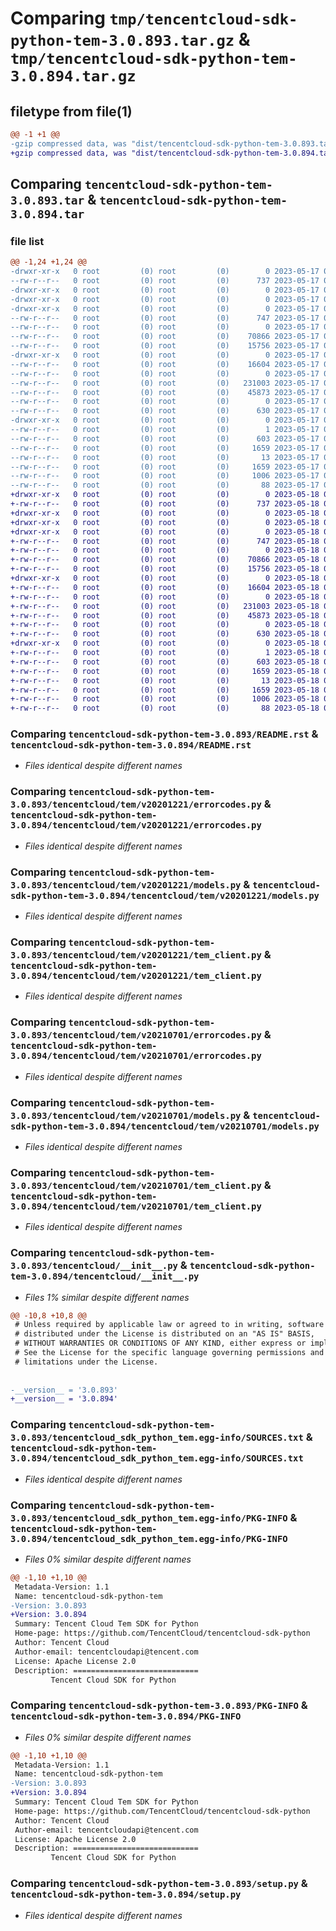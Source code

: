# Comparing `tmp/tencentcloud-sdk-python-tem-3.0.893.tar.gz` & `tmp/tencentcloud-sdk-python-tem-3.0.894.tar.gz`

## filetype from file(1)

```diff
@@ -1 +1 @@
-gzip compressed data, was "dist/tencentcloud-sdk-python-tem-3.0.893.tar", last modified: Wed May 17 03:42:05 2023, max compression
+gzip compressed data, was "dist/tencentcloud-sdk-python-tem-3.0.894.tar", last modified: Thu May 18 00:38:44 2023, max compression
```

## Comparing `tencentcloud-sdk-python-tem-3.0.893.tar` & `tencentcloud-sdk-python-tem-3.0.894.tar`

### file list

```diff
@@ -1,24 +1,24 @@
-drwxr-xr-x   0 root         (0) root         (0)        0 2023-05-17 03:42:05.000000 tencentcloud-sdk-python-tem-3.0.893/
--rw-r--r--   0 root         (0) root         (0)      737 2023-05-17 03:42:05.000000 tencentcloud-sdk-python-tem-3.0.893/README.rst
-drwxr-xr-x   0 root         (0) root         (0)        0 2023-05-17 03:42:05.000000 tencentcloud-sdk-python-tem-3.0.893/tencentcloud/
-drwxr-xr-x   0 root         (0) root         (0)        0 2023-05-17 03:42:05.000000 tencentcloud-sdk-python-tem-3.0.893/tencentcloud/tem/
-drwxr-xr-x   0 root         (0) root         (0)        0 2023-05-17 03:42:05.000000 tencentcloud-sdk-python-tem-3.0.893/tencentcloud/tem/v20201221/
--rw-r--r--   0 root         (0) root         (0)      747 2023-05-17 03:42:05.000000 tencentcloud-sdk-python-tem-3.0.893/tencentcloud/tem/v20201221/errorcodes.py
--rw-r--r--   0 root         (0) root         (0)        0 2023-05-17 03:42:05.000000 tencentcloud-sdk-python-tem-3.0.893/tencentcloud/tem/v20201221/__init__.py
--rw-r--r--   0 root         (0) root         (0)    70866 2023-05-17 03:42:05.000000 tencentcloud-sdk-python-tem-3.0.893/tencentcloud/tem/v20201221/models.py
--rw-r--r--   0 root         (0) root         (0)    15756 2023-05-17 03:42:05.000000 tencentcloud-sdk-python-tem-3.0.893/tencentcloud/tem/v20201221/tem_client.py
-drwxr-xr-x   0 root         (0) root         (0)        0 2023-05-17 03:42:05.000000 tencentcloud-sdk-python-tem-3.0.893/tencentcloud/tem/v20210701/
--rw-r--r--   0 root         (0) root         (0)    16604 2023-05-17 03:42:05.000000 tencentcloud-sdk-python-tem-3.0.893/tencentcloud/tem/v20210701/errorcodes.py
--rw-r--r--   0 root         (0) root         (0)        0 2023-05-17 03:42:05.000000 tencentcloud-sdk-python-tem-3.0.893/tencentcloud/tem/v20210701/__init__.py
--rw-r--r--   0 root         (0) root         (0)   231003 2023-05-17 03:42:05.000000 tencentcloud-sdk-python-tem-3.0.893/tencentcloud/tem/v20210701/models.py
--rw-r--r--   0 root         (0) root         (0)    45873 2023-05-17 03:42:05.000000 tencentcloud-sdk-python-tem-3.0.893/tencentcloud/tem/v20210701/tem_client.py
--rw-r--r--   0 root         (0) root         (0)        0 2023-05-17 03:42:05.000000 tencentcloud-sdk-python-tem-3.0.893/tencentcloud/tem/__init__.py
--rw-r--r--   0 root         (0) root         (0)      630 2023-05-17 03:42:05.000000 tencentcloud-sdk-python-tem-3.0.893/tencentcloud/__init__.py
-drwxr-xr-x   0 root         (0) root         (0)        0 2023-05-17 03:42:05.000000 tencentcloud-sdk-python-tem-3.0.893/tencentcloud_sdk_python_tem.egg-info/
--rw-r--r--   0 root         (0) root         (0)        1 2023-05-17 03:42:05.000000 tencentcloud-sdk-python-tem-3.0.893/tencentcloud_sdk_python_tem.egg-info/dependency_links.txt
--rw-r--r--   0 root         (0) root         (0)      603 2023-05-17 03:42:05.000000 tencentcloud-sdk-python-tem-3.0.893/tencentcloud_sdk_python_tem.egg-info/SOURCES.txt
--rw-r--r--   0 root         (0) root         (0)     1659 2023-05-17 03:42:05.000000 tencentcloud-sdk-python-tem-3.0.893/tencentcloud_sdk_python_tem.egg-info/PKG-INFO
--rw-r--r--   0 root         (0) root         (0)       13 2023-05-17 03:42:05.000000 tencentcloud-sdk-python-tem-3.0.893/tencentcloud_sdk_python_tem.egg-info/top_level.txt
--rw-r--r--   0 root         (0) root         (0)     1659 2023-05-17 03:42:05.000000 tencentcloud-sdk-python-tem-3.0.893/PKG-INFO
--rw-r--r--   0 root         (0) root         (0)     1006 2023-05-17 03:42:05.000000 tencentcloud-sdk-python-tem-3.0.893/setup.py
--rw-r--r--   0 root         (0) root         (0)       88 2023-05-17 03:42:05.000000 tencentcloud-sdk-python-tem-3.0.893/setup.cfg
+drwxr-xr-x   0 root         (0) root         (0)        0 2023-05-18 00:38:44.000000 tencentcloud-sdk-python-tem-3.0.894/
+-rw-r--r--   0 root         (0) root         (0)      737 2023-05-18 00:38:44.000000 tencentcloud-sdk-python-tem-3.0.894/README.rst
+drwxr-xr-x   0 root         (0) root         (0)        0 2023-05-18 00:38:44.000000 tencentcloud-sdk-python-tem-3.0.894/tencentcloud/
+drwxr-xr-x   0 root         (0) root         (0)        0 2023-05-18 00:38:44.000000 tencentcloud-sdk-python-tem-3.0.894/tencentcloud/tem/
+drwxr-xr-x   0 root         (0) root         (0)        0 2023-05-18 00:38:44.000000 tencentcloud-sdk-python-tem-3.0.894/tencentcloud/tem/v20201221/
+-rw-r--r--   0 root         (0) root         (0)      747 2023-05-18 00:38:44.000000 tencentcloud-sdk-python-tem-3.0.894/tencentcloud/tem/v20201221/errorcodes.py
+-rw-r--r--   0 root         (0) root         (0)        0 2023-05-18 00:38:44.000000 tencentcloud-sdk-python-tem-3.0.894/tencentcloud/tem/v20201221/__init__.py
+-rw-r--r--   0 root         (0) root         (0)    70866 2023-05-18 00:38:44.000000 tencentcloud-sdk-python-tem-3.0.894/tencentcloud/tem/v20201221/models.py
+-rw-r--r--   0 root         (0) root         (0)    15756 2023-05-18 00:38:44.000000 tencentcloud-sdk-python-tem-3.0.894/tencentcloud/tem/v20201221/tem_client.py
+drwxr-xr-x   0 root         (0) root         (0)        0 2023-05-18 00:38:44.000000 tencentcloud-sdk-python-tem-3.0.894/tencentcloud/tem/v20210701/
+-rw-r--r--   0 root         (0) root         (0)    16604 2023-05-18 00:38:44.000000 tencentcloud-sdk-python-tem-3.0.894/tencentcloud/tem/v20210701/errorcodes.py
+-rw-r--r--   0 root         (0) root         (0)        0 2023-05-18 00:38:44.000000 tencentcloud-sdk-python-tem-3.0.894/tencentcloud/tem/v20210701/__init__.py
+-rw-r--r--   0 root         (0) root         (0)   231003 2023-05-18 00:38:44.000000 tencentcloud-sdk-python-tem-3.0.894/tencentcloud/tem/v20210701/models.py
+-rw-r--r--   0 root         (0) root         (0)    45873 2023-05-18 00:38:44.000000 tencentcloud-sdk-python-tem-3.0.894/tencentcloud/tem/v20210701/tem_client.py
+-rw-r--r--   0 root         (0) root         (0)        0 2023-05-18 00:38:44.000000 tencentcloud-sdk-python-tem-3.0.894/tencentcloud/tem/__init__.py
+-rw-r--r--   0 root         (0) root         (0)      630 2023-05-18 00:38:44.000000 tencentcloud-sdk-python-tem-3.0.894/tencentcloud/__init__.py
+drwxr-xr-x   0 root         (0) root         (0)        0 2023-05-18 00:38:44.000000 tencentcloud-sdk-python-tem-3.0.894/tencentcloud_sdk_python_tem.egg-info/
+-rw-r--r--   0 root         (0) root         (0)        1 2023-05-18 00:38:44.000000 tencentcloud-sdk-python-tem-3.0.894/tencentcloud_sdk_python_tem.egg-info/dependency_links.txt
+-rw-r--r--   0 root         (0) root         (0)      603 2023-05-18 00:38:44.000000 tencentcloud-sdk-python-tem-3.0.894/tencentcloud_sdk_python_tem.egg-info/SOURCES.txt
+-rw-r--r--   0 root         (0) root         (0)     1659 2023-05-18 00:38:44.000000 tencentcloud-sdk-python-tem-3.0.894/tencentcloud_sdk_python_tem.egg-info/PKG-INFO
+-rw-r--r--   0 root         (0) root         (0)       13 2023-05-18 00:38:44.000000 tencentcloud-sdk-python-tem-3.0.894/tencentcloud_sdk_python_tem.egg-info/top_level.txt
+-rw-r--r--   0 root         (0) root         (0)     1659 2023-05-18 00:38:44.000000 tencentcloud-sdk-python-tem-3.0.894/PKG-INFO
+-rw-r--r--   0 root         (0) root         (0)     1006 2023-05-18 00:38:44.000000 tencentcloud-sdk-python-tem-3.0.894/setup.py
+-rw-r--r--   0 root         (0) root         (0)       88 2023-05-18 00:38:44.000000 tencentcloud-sdk-python-tem-3.0.894/setup.cfg
```

### Comparing `tencentcloud-sdk-python-tem-3.0.893/README.rst` & `tencentcloud-sdk-python-tem-3.0.894/README.rst`

 * *Files identical despite different names*

### Comparing `tencentcloud-sdk-python-tem-3.0.893/tencentcloud/tem/v20201221/errorcodes.py` & `tencentcloud-sdk-python-tem-3.0.894/tencentcloud/tem/v20201221/errorcodes.py`

 * *Files identical despite different names*

### Comparing `tencentcloud-sdk-python-tem-3.0.893/tencentcloud/tem/v20201221/models.py` & `tencentcloud-sdk-python-tem-3.0.894/tencentcloud/tem/v20201221/models.py`

 * *Files identical despite different names*

### Comparing `tencentcloud-sdk-python-tem-3.0.893/tencentcloud/tem/v20201221/tem_client.py` & `tencentcloud-sdk-python-tem-3.0.894/tencentcloud/tem/v20201221/tem_client.py`

 * *Files identical despite different names*

### Comparing `tencentcloud-sdk-python-tem-3.0.893/tencentcloud/tem/v20210701/errorcodes.py` & `tencentcloud-sdk-python-tem-3.0.894/tencentcloud/tem/v20210701/errorcodes.py`

 * *Files identical despite different names*

### Comparing `tencentcloud-sdk-python-tem-3.0.893/tencentcloud/tem/v20210701/models.py` & `tencentcloud-sdk-python-tem-3.0.894/tencentcloud/tem/v20210701/models.py`

 * *Files identical despite different names*

### Comparing `tencentcloud-sdk-python-tem-3.0.893/tencentcloud/tem/v20210701/tem_client.py` & `tencentcloud-sdk-python-tem-3.0.894/tencentcloud/tem/v20210701/tem_client.py`

 * *Files identical despite different names*

### Comparing `tencentcloud-sdk-python-tem-3.0.893/tencentcloud/__init__.py` & `tencentcloud-sdk-python-tem-3.0.894/tencentcloud/__init__.py`

 * *Files 1% similar despite different names*

```diff
@@ -10,8 +10,8 @@
 # Unless required by applicable law or agreed to in writing, software
 # distributed under the License is distributed on an "AS IS" BASIS,
 # WITHOUT WARRANTIES OR CONDITIONS OF ANY KIND, either express or implied.
 # See the License for the specific language governing permissions and
 # limitations under the License.
 
 
-__version__ = '3.0.893'
+__version__ = '3.0.894'
```

### Comparing `tencentcloud-sdk-python-tem-3.0.893/tencentcloud_sdk_python_tem.egg-info/SOURCES.txt` & `tencentcloud-sdk-python-tem-3.0.894/tencentcloud_sdk_python_tem.egg-info/SOURCES.txt`

 * *Files identical despite different names*

### Comparing `tencentcloud-sdk-python-tem-3.0.893/tencentcloud_sdk_python_tem.egg-info/PKG-INFO` & `tencentcloud-sdk-python-tem-3.0.894/tencentcloud_sdk_python_tem.egg-info/PKG-INFO`

 * *Files 0% similar despite different names*

```diff
@@ -1,10 +1,10 @@
 Metadata-Version: 1.1
 Name: tencentcloud-sdk-python-tem
-Version: 3.0.893
+Version: 3.0.894
 Summary: Tencent Cloud Tem SDK for Python
 Home-page: https://github.com/TencentCloud/tencentcloud-sdk-python
 Author: Tencent Cloud
 Author-email: tencentcloudapi@tencent.com
 License: Apache License 2.0
 Description: ============================
         Tencent Cloud SDK for Python
```

### Comparing `tencentcloud-sdk-python-tem-3.0.893/PKG-INFO` & `tencentcloud-sdk-python-tem-3.0.894/PKG-INFO`

 * *Files 0% similar despite different names*

```diff
@@ -1,10 +1,10 @@
 Metadata-Version: 1.1
 Name: tencentcloud-sdk-python-tem
-Version: 3.0.893
+Version: 3.0.894
 Summary: Tencent Cloud Tem SDK for Python
 Home-page: https://github.com/TencentCloud/tencentcloud-sdk-python
 Author: Tencent Cloud
 Author-email: tencentcloudapi@tencent.com
 License: Apache License 2.0
 Description: ============================
         Tencent Cloud SDK for Python
```

### Comparing `tencentcloud-sdk-python-tem-3.0.893/setup.py` & `tencentcloud-sdk-python-tem-3.0.894/setup.py`

 * *Files identical despite different names*

